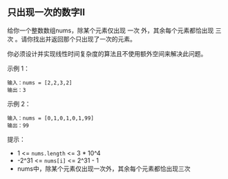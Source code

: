 ## 只出现一次的数字II

给你一个整数数组nums，除某个元素仅出现 一次 外，其余每个元素都恰出现 三次 。请你找出并返回那个只出现了一次的元素。

你必须设计并实现线性时间复杂度的算法且不使用额外空间来解决此问题。



示例 1：

```
输入：nums = [2,2,3,2]
输出：3
```

示例 2：

```
输入：nums = [0,1,0,1,0,1,99]
输出：99
```

提示：

* 1 <= `nums.length` <= 3 * 10^4
* -2^31 <= `nums[i]` <= 2^31 - 1
* nums中，除某个元素仅出现一次外，其余每个元素都恰出现三次
